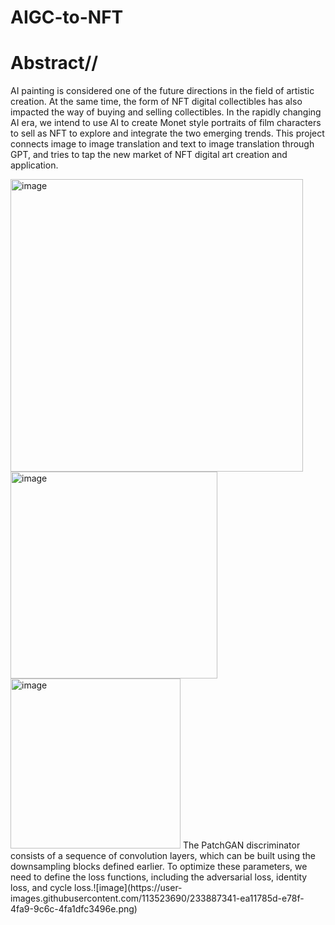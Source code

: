 # AIGC-to-NFT

# Abstract//
AI painting is considered one of the future directions in the field of artistic creation. At the same time, the form of NFT digital collectibles has also impacted the way of buying and selling collectibles. In the rapidly changing AI era, we intend to use AI to create Monet style portraits of film characters to sell as NFT to explore and integrate the two emerging trends. This project connects image to image translation and text to image translation through GPT, and tries to tap the new market of NFT digital art creation and application.


<img width="468" alt="image" src="https://user-images.githubusercontent.com/113523690/233886837-5e94d9fa-e75e-4365-8544-83f9bb0bd267.png">


<img width="331" alt="image" src="https://user-images.githubusercontent.com/113523690/233886967-995d0cd6-b73d-4f51-8a3c-58128c7b4b06.png">


<img width="272" alt="image" src="https://user-images.githubusercontent.com/113523690/233887109-7557b306-f100-45ec-9444-0760b4354412.png">
The PatchGAN discriminator consists of a sequence of convolution layers, which can be built using the downsampling blocks defined earlier. To optimize these parameters, we need to define the loss functions, including the adversarial loss, identity loss, and cycle loss.![image](https://user-images.githubusercontent.com/113523690/233887341-ea11785d-e78f-4fa9-9c6c-4fa1dfc3496e.png)
